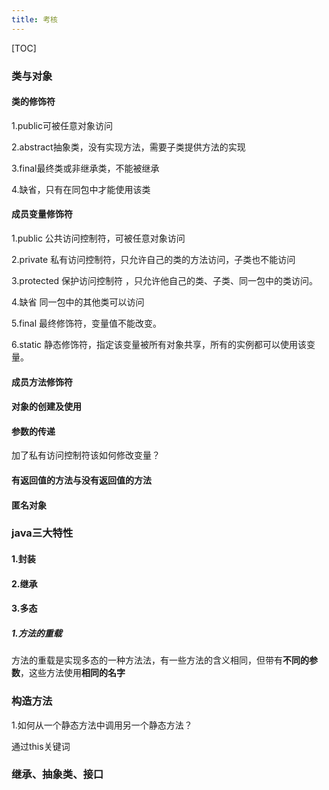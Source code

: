 ```yaml
---
title: 考核
---
```


[TOC]



### 类与对象

#### 类的修饰符

1.public可被任意对象访问

2.abstract抽象类，没有实现方法，需要子类提供方法的实现

3.final最终类或非继承类，不能被继承

4.缺省，只有在同包中才能使用该类

#### 成员变量修饰符

1.public 公共访问控制符，可被任意对象访问

2.private  私有访问控制符，只允许自己的类的方法访问，子类也不能访问

3.protected  保护访问控制符 ，只允许他自己的类、子类、同一包中的类访问。

4.缺省  同一包中的其他类可以访问

5.final  最终修饰符，变量值不能改变。

6.static 静态修饰符，指定该变量被所有对象共享，所有的实例都可以使用该变量。

#### 成员方法修饰符

#### 对象的创建及使用

#### 参数的传递

加了私有访问控制符该如何修改变量？

#### 有返回值的方法与没有返回值的方法

#### 匿名对象

### java三大特性

#### 1.封装

#### 2.继承

#### 3.多态

##### 1.方法的重载

方法的重载是实现多态的一种方法法，有一些方法的含义相同，但带有**不同的参数**，这些方法使用**相同的名字**

### 构造方法

  1.如何从一个静态方法中调用另一个静态方法？

通过this关键词

### 继承、抽象类、接口